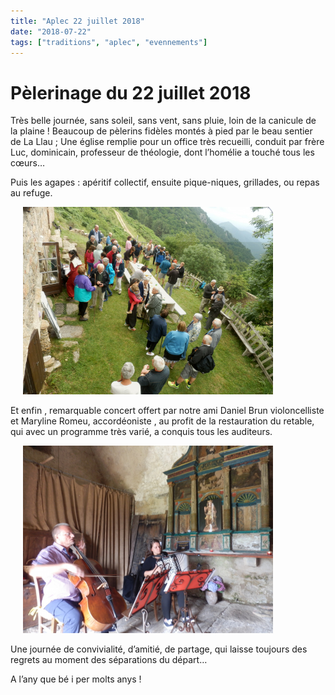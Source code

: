 ```yaml
---
title: "Aplec 22 juillet 2018"
date: "2018-07-22"
tags: ["traditions", "aplec", "evennements"]
---
```


# Pèlerinage du 22 juillet 2018

Très belle journée, sans soleil, sans vent, sans pluie, loin de la canicule de la plaine ! Beaucoup de pèlerins fidèles montés à pied par le beau sentier de La Llau ; Une église remplie pour un office très recueilli, conduit par frère Luc, dominicain, professeur de théologie, dont l’homélie a touché tous les cœurs…

Puis les agapes : apéritif collectif, ensuite pique-niques, grillades, ou repas au refuge.

<img
  alt
  src="/images/20180722-1-jpg.jpg"
  style="
    margin-left: 20px;
    margin-right: 20px;
    width: 400px;
    height: 300px;
  "
/>

Et enfin , remarquable concert offert par notre ami Daniel Brun violoncelliste et Maryline Romeu, accordéoniste , au profit de la restauration du retable, qui avec un programme très varié, a conquis tous les auditeurs.

<img
  alt
  src="/images/20180722-2-jpg.jpg"
  style="
    margin-left: 20px;
    margin-right: 20px;
    width: 400px;
    height: 300px;
  "
/>

Une journée de convivialité, d’amitié, de partage, qui laisse toujours des regrets au moment des séparations du départ…

A l’any que bé i per molts anys !
